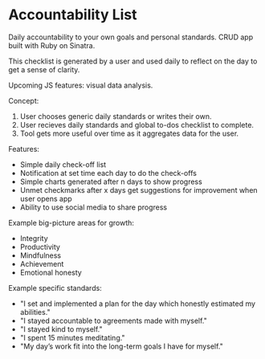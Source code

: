 # Accountability List

Daily accountability to your own goals and personal standards. CRUD app built with Ruby on Sinatra. 

This checklist is generated by a user and used daily to reflect on the day to get a sense of clarity. 

Upcoming JS features: visual data analysis. 

Concept:  
1. User chooses generic daily standards or writes their own.  
2. User recieves daily standards and global to-dos checklist to complete.  
3. Tool gets more useful over time as it aggregates data for the user.  

Features:
- Simple daily check-off list
- Notification at set time each day to do the check-offs
- Simple charts generated after n days to show progress
- Unmet checkmarks after x days get suggestions for improvement when user opens app
- Ability to use social media to share progress

Example big-picture areas for growth:
- Integrity
- Productivity
- Mindfulness
- Achievement 
- Emotional honesty

Example specific standards:
- "I set and implemented a plan for the day which honestly estimated my abilities."
- "I stayed accountable to agreements made with myself."
- "I stayed kind to myself."
- "I spent 15 minutes meditating."
- "My day’s work fit into the long-term goals I have for myself."
